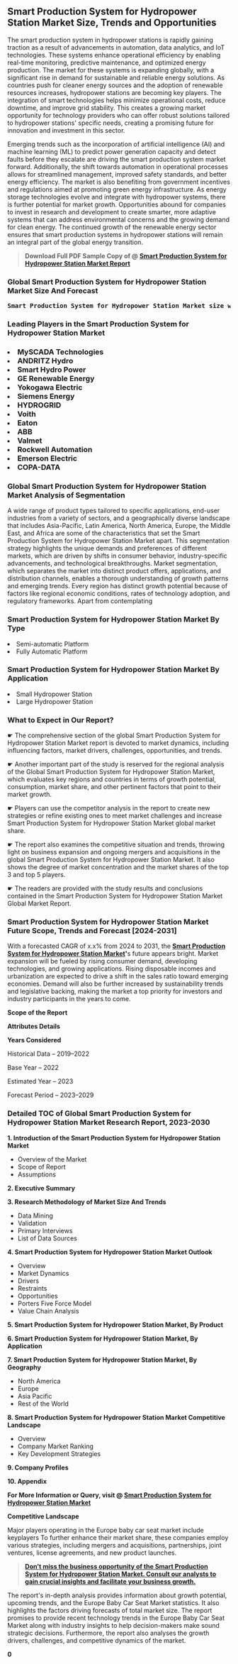 <p><h2>Smart Production System for Hydropower Station Market Size, Trends and Opportunities</h2><p>The smart production system in hydropower stations is rapidly gaining traction as a result of advancements in automation, data analytics, and IoT technologies. These systems enhance operational efficiency by enabling real-time monitoring, predictive maintenance, and optimized energy production. The market for these systems is expanding globally, with a significant rise in demand for sustainable and reliable energy solutions. As countries push for cleaner energy sources and the adoption of renewable resources increases, hydropower stations are becoming key players. The integration of smart technologies helps minimize operational costs, reduce downtime, and improve grid stability. This creates a growing market opportunity for technology providers who can offer robust solutions tailored to hydropower stations' specific needs, creating a promising future for innovation and investment in this sector.<p>Emerging trends such as the incorporation of artificial intelligence (AI) and machine learning (ML) to predict power generation capacity and detect faults before they escalate are driving the smart production system market forward. Additionally, the shift towards automation in operational processes allows for streamlined management, improved safety standards, and better energy efficiency. The market is also benefiting from government incentives and regulations aimed at promoting green energy infrastructure. As energy storage technologies evolve and integrate with hydropower systems, there is further potential for market growth. Opportunities abound for companies to invest in research and development to create smarter, more adaptive systems that can address environmental concerns and the growing demand for clean energy. The continued growth of the renewable energy sector ensures that smart production systems in hydropower stations will remain an integral part of the global energy transition.</p><blockquote id="" class=""><strong>Download Full PDF Sample Copy of @&nbsp;<a href="https://www.verifiedmarketreports.com/download-sample/?rid=291234&utm_source=GitHub-feb&utm_medium=260" target="_blank">Smart Production System for Hydropower Station Market Report</a>&nbsp;&nbsp;</strong></blockquote><h3 id="" class=""><strong>Global&nbsp;Smart Production System for Hydropower Station Market Size And Forecast</strong></h3><pre class="reader-text-block__code-block"><strong>Smart Production System for Hydropower Station Market size was valued at USD 3.5 Billion in 2022 and is projected to reach USD 5.8 Billion by 2030, growing at a CAGR of 7.5% from 2024 to 2030.</strong></pre><h3 id="" class="">Leading Players in the&nbsp;Smart Production System for Hydropower Station Market</h3><h3 class=""></Li><Li>MySCADA Technologies</Li><Li> ANDRITZ Hydro</Li><Li> Smart Hydro Power</Li><Li> GE Renewable Energy</Li><Li> Yokogawa Electric</Li><Li> Siemens Energy</Li><Li> HYDROGRID</Li><Li> Voith</Li><Li> Eaton</Li><Li> ABB</Li><Li> Valmet</Li><Li> Rockwell Automation</Li><Li> Emerson Electric</Li><Li> COPA-DATA</h3><h3 id="" class="">Global&nbsp;Smart Production System for Hydropower Station Market Analysis of Segmentation</h3><p id="" class="">A wide range of product types tailored to specific applications, end-user industries from a variety of sectors, and a geographically diverse landscape that includes Asia-Pacific, Latin America, North America, Europe, the Middle East, and Africa are some of the characteristics that set the Smart Production System for Hydropower Station Market apart. This segmentation strategy highlights the unique demands and preferences of different markets, which are driven by shifts in consumer behavior, industry-specific advancements, and technological breakthroughs. Market segmentation, which separates the market into distinct product offers, applications, and distribution channels, enables a thorough understanding of growth patterns and emerging trends. Every region has distinct growth potential because of factors like regional economic conditions, rates of technology adoption, and regulatory frameworks. Apart from contemplating</p><h3 id="" class="">Smart Production System for Hydropower Station Market&nbsp;By Type</h3><p></Li><Li>Semi-automatic Platform</Li><Li> Fully Automatic Platform</p><div class="" data-test-id=""><h3 id="" class="">Smart Production System for Hydropower Station Market&nbsp;By Application</h3></div><p class=""></Li><Li>Small Hydropower Station</Li><Li> Large Hydropower Station</p><div class="" data-test-id=""><h3><span class="">What to Expect in Our Report?</span></h3></div><div class="" data-test-id=""><p><span class="">☛ The comprehensive section of the global Smart Production System for Hydropower Station Market report is devoted to market dynamics, including influencing factors, market drivers, challenges, opportunities, and trends.</span></p></div><div class="" data-test-id=""><p><span class="">☛ Another important part of the study is reserved for the regional analysis of the Global Smart Production System for Hydropower Station Market, which evaluates key regions and countries in terms of growth potential, consumption, market share, and other pertinent factors that point to their market growth.</span></p></div><div class="" data-test-id=""><p><span class="">☛ Players can use the competitor analysis in the report to create new strategies or refine existing ones to meet market challenges and increase Smart Production System for Hydropower Station Market global market share.</span></p></div><div class="" data-test-id=""><p><span class="">☛ The report also examines the competitive situation and trends, throwing light on business expansion and ongoing mergers and acquisitions in the global Smart Production System for Hydropower Station Market. It also shows the degree of market concentration and the market shares of the top 3 and top 5 players.</span></p></div><div class="" data-test-id=""><p><span class="">☛ The readers are provided with the study results and conclusions contained in the Smart Production System for Hydropower Station Market Global Market Report.</span></p></div><div class="" data-test-id=""><h3><span class="">Smart Production System for Hydropower Station Market Future Scope, Trends and Forecast [2024-2031]</span></h3></div><div class="" data-test-id=""><p><span class="">With a forecasted CAGR of x.x% from 2024 to 2031, the <strong><a href="https://www.verifiedmarketreports.com/download-sample/?rid=291234&utm_source=GitHub-feb&utm_medium=260" target="_blank">Smart Production System for Hydropower Station Market</a>'</strong>s future appears bright. Market expansion will be fueled by rising consumer demand, developing technologies, and growing applications. Rising disposable incomes and urbanization are expected to drive a shift in the sales ratio toward emerging economies. Demand will also be further increased by sustainability trends and legislative backing, making the market a top priority for investors and industry participants in the years to come.</span></p><p id="ember66" class="ember-view reader-text-block__paragraph"><strong>Scope of the Report</strong></p><p id="ember67" class="ember-view reader-text-block__paragraph"><strong>Attributes Details</strong></p><p id="ember68" class="ember-view reader-text-block__paragraph"><strong>Years Considered</strong></p><p id="ember69" class="ember-view reader-text-block__paragraph">Historical Data &ndash; 2019&ndash;2022</p><p id="ember70" class="ember-view reader-text-block__paragraph">Base Year &ndash; 2022</p><p id="ember71" class="ember-view reader-text-block__paragraph">Estimated Year &ndash; 2023</p><p id="ember72" class="ember-view reader-text-block__paragraph">Forecast Period &ndash; 2023&ndash;2029</p></div><h3 id="" class="">Detailed TOC of Global Smart Production System for Hydropower Station Market Research Report, 2023-2030</h3><p id="" class=""><strong>1. Introduction of the Smart Production System for Hydropower Station Market</strong></p><ul><li>Overview of the Market</li><li>Scope of Report</li><li>Assumptions</li></ul><p id="" class=""><strong>2. Executive Summary</strong></p><p id="" class=""><strong>3. Research Methodology of Market Size And Trends</strong></p><ul><li>Data Mining</li><li>Validation</li><li>Primary Interviews</li><li>List of Data Sources</li></ul><p id="" class=""><strong>4. Smart Production System for Hydropower Station Market Outlook</strong></p><ul><li>Overview</li><li>Market Dynamics</li><li>Drivers</li><li>Restraints</li><li>Opportunities</li><li>Porters Five Force Model</li><li>Value Chain Analysis</li></ul><p id="" class=""><strong>5. Smart Production System for Hydropower Station Market, By Product</strong></p><p id="" class=""><strong>6. Smart Production System for Hydropower Station Market, By Application</strong></p><p id="" class=""><strong>7. Smart Production System for Hydropower Station Market, By Geography</strong></p><ul><li>North America</li><li>Europe</li><li>Asia Pacific</li><li>Rest of the World</li></ul><p id="" class=""><strong>8. Smart Production System for Hydropower Station Market Competitive Landscape</strong></p><ul><li>Overview</li><li>Company Market Ranking</li><li>Key Development Strategies</li></ul><p id="" class=""><strong>9. Company Profiles</strong></p><p id="" class=""><strong>10. Appendix</strong></p><p><strong>For More Information or Query, visit&nbsp;@ <a href="https://www.verifiedmarketreports.com/product/smart-production-system-for-hydropower-station-market/" target="_blank">Smart Production System for Hydropower Station Market</a></strong></p><p id="ember61" class="ember-view reader-text-block__paragraph"><strong>Competitive Landscape</strong></p><p id="ember62" class="ember-view reader-text-block__paragraph">Major players operating in the Europe baby car seat market include keyplayers To further enhance their market share, these companies employ various strategies, including mergers and acquisitions, partnerships, joint ventures, license agreements, and new product launches.</p><blockquote id="ember63" class="ember-view reader-text-block__blockquote"><strong><a href="https://www.verifiedmarketreports.com/download-sample/?rid=291234&utm_source=GitHub-feb&utm_medium=260" target="_blank">Don&rsquo;t miss the business opportunity of the Smart Production System for Hydropower Station Market. Consult our analysts to gain crucial insights and facilitate your business growth.</a></strong></blockquote><p id="ember64" class="ember-view reader-text-block__paragraph">The report's in-depth analysis provides information about growth potential, upcoming trends, and the Europe Baby Car Seat Market statistics. It also highlights the factors driving forecasts of total market size. The report promises to provide recent technology trends in the Europe Baby Car Seat Market along with industry insights to help decision-makers make sound strategic decisions. Furthermore, the report also analyses the growth drivers, challenges, and competitive dynamics of the market.</p><p class="ember-view reader-text-block__paragraph"><strong>0</strong></p>
